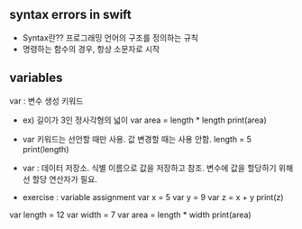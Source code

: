 ## syntax errors in swift ##
- Syntax란?? 프로그래밍 언어의 구조를 정의하는 규칙
- 명령하는 함수의 경우, 항상 소문자로 시작

## variables ##
var : 변수 생성 키워드
- ex) 길이가 3인 정사각형의 넓이
var area = length * length
print(area)

- var 키워드는 선언할 때만 사용. 값 변경할 때는 사용 안함.
length = 5
print(length)

- var : 데이터 저장소. 식별 이름으로 값을 저장하고 참조. 변수에 값을 할당하기 위해선 할당 연산자가 필요.

- exercise : variable assignment
var x = 5
var y = 9
var z = x + y
print(z)

var length = 12
var width = 7
var area = length * width
print(area)